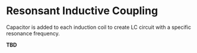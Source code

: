 # Resonsant Inductive Coupling
Capacitor is added to each induction coil to create LC circuit with a specific resonance frequency.

**TBD**